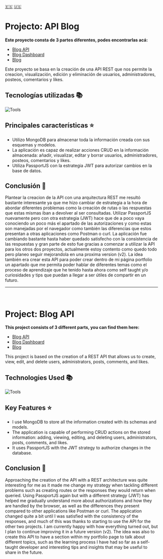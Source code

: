 [:es:](#projecto-api-blog) [:us:](#project-blog-api)
# Projecto: API Blog
**Este proyecto consta de 3 partes diferentes, podes encontrarlas acá:**

 -  [Blog API](https://github.com/lucasmblanco/blog-api-be)
 - [ Blog Dashboard](https://github.com/lucasmblanco/blog-api-admin-dashboard)
 - [Blog](https://github.com/lucasmblanco/blog-api-site)

Este proyecto se basa en la creación de una API REST que nos permite la creacion, visualización, edición y eliminación de usuarios, administradores, posteos, comentarios y likes. 

## Tecnologías utilizadas 📚
![Tools](https://skillicons.dev/icons?i=js,nodejs,expressjs,mongodb)

## Principales características ⭐
 - Utilizo MongoDB para almacenar toda la información creada con sus esquemas y modelos.
 - La aplicación es capaz de realizar acciones CRUD en la información almacenada: añadir, visualizar, editar y borrar usuarios, administradores, posteos, comentarios y likes.
 - Utiliza PassportJS con la estrategia JWT para autorizar cambios en la base de datos. 
## Conclusión 🙌
Plantear la creacion de la API con una arquitectura REST me resultó bastante interesante ya que me hizo cambiar de estrategia a la hora de abordar diferentes problemas como la creación de rutas o las respuestas que estas mismas iban a devolver al ser consultadas. Utilizar PassportJS nuevamente pero con otra estrategia (JWT) hace que de a poco vaya conociendo un poco más el apartado de las autorizaciones y como estas son manejadas por el navegador como también las diferencias que estos presentan a otras aplicaciones como Postman o curl.
La aplicación fue cambiando bastante hasta haber quedado satisfecho con la consistencia de las respuestas y gran parte de esto fue gracias a comenzar a utilizar la API para los otros dos proyectos, actualmente estoy contento como quedo todo pero planeo seguir mejorandola en una proxima version (v2).
La idea también era crear esta API para poder crear dentro de mi página portfolio un apartado que me permita poder hablar de diferentes temas como el proceso de aprendizaje que he tenido hasta ahora como self taught y/o curiosidades y tips que puedan a llegar a ser útiles de compartir en un futuro.
<br/> 
***
<br/>

# Project: Blog API

**This project consists of 3 different parts, you can find them here:**

-   [Blog API](https://github.com/lucasmblanco/blog-api-be)
-   [Blog Dashboard](https://github.com/lucasmblanco/blog-api-admin-dashboard)
-   [Blog](https://github.com/lucasmblanco/blog-api-site)

This project is based on the creation of a REST API that allows us to create, view, edit, and delete users, administrators, posts, comments, and likes.

## Technologies Used 📚

![Tools](https://skillicons.dev/icons?i=js,nodejs,expressjs,mongodb)

## Key Features ⭐

-   I use MongoDB to store all the information created with its schemas and models.
-   The application is capable of performing CRUD actions on the stored information: adding, viewing, editing, and deleting users, administrators, posts, comments, and likes.
-   It uses PassportJS with the JWT strategy to authorize changes in the database.

## Conclusion 🙌

Approaching the creation of the API with a REST architecture was quite interesting for me as it made me change my strategy when tackling different problems such as creating routes or the responses they would return when queried. Using PassportJS again but with a different strategy (JWT) has helped me gradually understand more about authorizations and how they are handled by the browser, as well as the differences they present compared to other applications like Postman or curl. 
The application changed quite a bit until I was satisfied with the consistency of the responses, and much of this was thanks to starting to use the API for the other two projects. I am currently happy with how everything turned out, but I plan to continue improving it in a future version (v2). 
The idea was also to create this API to have a section within my portfolio page to talk about different topics, such as the learning process I have had so far as a self-taught developer and interesting tips and insights that may be useful to share in the future.
